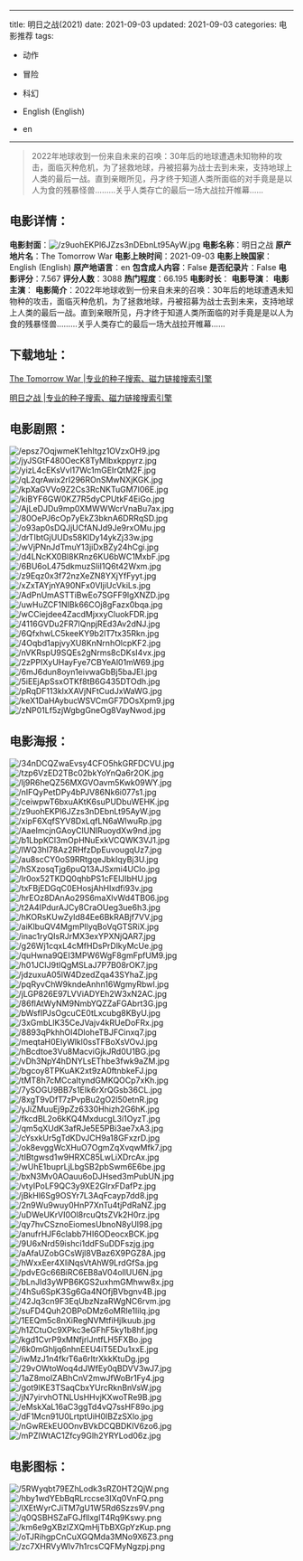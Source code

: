 
---
title: 明日之战(2021)
date: 2021-09-03
updated: 2021-09-03
categories: 电影推荐
tags:
- 动作
- 冒险
- 科幻

- English (English)
- en
---


> 2022年地球收到一份来自未来的召唤：30年后的地球遭遇未知物种的攻击，面临灭种危机，为了拯救地球，丹被招募为战士去到未来，支持地球上人类的最后一战。直到亲眼所见，丹才终于知道人类所面临的对手竟是是以人为食的残暴怪兽………关乎人类存亡的最后一场大战拉开帷幕......

## **电影详情**：

**电影封面**：<img src="https://image.tmdb.org/t/p/w200/z9uohEKPl6JZzs3nDEbnLt95AyW.jpg" alt="/z9uohEKPl6JZzs3nDEbnLt95AyW.jpg" title="/z9uohEKPl6JZzs3nDEbnLt95AyW.jpg">
**电影名称**：明日之战
**原产地片名**：The Tomorrow War
**电影上映时间**：2021-09-03
**电影上映国家**：English (English)
**原产地语言**：en
**包含成人内容**：False
**是否纪录片**：False
**电影评分**：7.567
**评分人数**：3088
**热门程度**：66.195
**电影时长**：
**电影导演**：
**电影主演**：
**电影简介**：2022年地球收到一份来自未来的召唤：30年后的地球遭遇未知物种的攻击，面临灭种危机，为了拯救地球，丹被招募为战士去到未来，支持地球上人类的最后一战。直到亲眼所见，丹才终于知道人类所面临的对手竟是是以人为食的残暴怪兽………关乎人类存亡的最后一场大战拉开帷幕......

## **下载地址**：
[The Tomorrow War |专业的种子搜索、磁力链接搜索引擎](https://movie.amd794.com:2083/?search=The%20Tomorrow%20War&ordering=&mode=match_phrase&page_size=10&page=1)

[明日之战 |专业的种子搜索、磁力链接搜索引擎](https://movie.amd794.com:2083/?search=%E6%98%8E%E6%97%A5%E4%B9%8B%E6%88%98&ordering=&mode=match_phrase&page_size=10&page=1)
 

## **电影剧照**：
<img src="https://image.tmdb.org/t/p/original/epsz7OqjwmeK1ehItgz1OVzxOH9.jpg" alt="/epsz7OqjwmeK1ehItgz1OVzxOH9.jpg" title="/epsz7OqjwmeK1ehItgz1OVzxOH9.jpg"><img src="https://image.tmdb.org/t/p/original/jyJSGtF480OecK8TyMlbxkppyrz.jpg" alt="/jyJSGtF480OecK8TyMlbxkppyrz.jpg" title="/jyJSGtF480OecK8TyMlbxkppyrz.jpg"><img src="https://image.tmdb.org/t/p/original/yizL4cEKsVvl17Wc1mGEIrQtM2F.jpg" alt="/yizL4cEKsVvl17Wc1mGEIrQtM2F.jpg" title="/yizL4cEKsVvl17Wc1mGEIrQtM2F.jpg"><img src="https://image.tmdb.org/t/p/original/qL2qrAwix2rI296ROnSMwNXjKGK.jpg" alt="/qL2qrAwix2rI296ROnSMwNXjKGK.jpg" title="/qL2qrAwix2rI296ROnSMwNXjKGK.jpg"><img src="https://image.tmdb.org/t/p/original/kpXaGVVo9Z2Cs3RcNKTuGM7I06E.jpg" alt="/kpXaGVVo9Z2Cs3RcNKTuGM7I06E.jpg" title="/kpXaGVVo9Z2Cs3RcNKTuGM7I06E.jpg"><img src="https://image.tmdb.org/t/p/original/kiBYF6GW0KZ7R5dyCPUtkF4EiGo.jpg" alt="/kiBYF6GW0KZ7R5dyCPUtkF4EiGo.jpg" title="/kiBYF6GW0KZ7R5dyCPUtkF4EiGo.jpg"><img src="https://image.tmdb.org/t/p/original/AjLeDJDu9mp0XMWWWcrVnaBu7ax.jpg" alt="/AjLeDJDu9mp0XMWWWcrVnaBu7ax.jpg" title="/AjLeDJDu9mp0XMWWWcrVnaBu7ax.jpg"><img src="https://image.tmdb.org/t/p/original/80OePJ6cOp7yEkZ3bknA6DRRqSD.jpg" alt="/80OePJ6cOp7yEkZ3bknA6DRRqSD.jpg" title="/80OePJ6cOp7yEkZ3bknA6DRRqSD.jpg"><img src="https://image.tmdb.org/t/p/original/o93ap0sDQJjUCfANJd9Je9rxOMu.jpg" alt="/o93ap0sDQJjUCfANJd9Je9rxOMu.jpg" title="/o93ap0sDQJjUCfANJd9Je9rxOMu.jpg"><img src="https://image.tmdb.org/t/p/original/drTIbtGjUUDs58KlDy14ykZj33w.jpg" alt="/drTIbtGjUUDs58KlDy14ykZj33w.jpg" title="/drTIbtGjUUDs58KlDy14ykZj33w.jpg"><img src="https://image.tmdb.org/t/p/original/wVjPNnJdTmuY13jiDxBZy24hCgi.jpg" alt="/wVjPNnJdTmuY13jiDxBZy24hCgi.jpg" title="/wVjPNnJdTmuY13jiDxBZy24hCgi.jpg"><img src="https://image.tmdb.org/t/p/original/d4LNcKX0Bl8KRnz6KU6bWC1MxbF.jpg" alt="/d4LNcKX0Bl8KRnz6KU6bWC1MxbF.jpg" title="/d4LNcKX0Bl8KRnz6KU6bWC1MxbF.jpg"><img src="https://image.tmdb.org/t/p/original/6BU6oL475dkmuzSIiI1Q6t42Wxm.jpg" alt="/6BU6oL475dkmuzSIiI1Q6t42Wxm.jpg" title="/6BU6oL475dkmuzSIiI1Q6t42Wxm.jpg"><img src="https://image.tmdb.org/t/p/original/z9Eqz0x3f72nzXeZN8YXjYfFyyt.jpg" alt="/z9Eqz0x3f72nzXeZN8YXjYfFyyt.jpg" title="/z9Eqz0x3f72nzXeZN8YXjYfFyyt.jpg"><img src="https://image.tmdb.org/t/p/original/xZxTAYjnYA90NFx0VIjiUcVkiLs.jpg" alt="/xZxTAYjnYA90NFx0VIjiUcVkiLs.jpg" title="/xZxTAYjnYA90NFx0VIjiUcVkiLs.jpg"><img src="https://image.tmdb.org/t/p/original/AdPnUmASTTiBwEo7SGFF9lgXNZD.jpg" alt="/AdPnUmASTTiBwEo7SGFF9lgXNZD.jpg" title="/AdPnUmASTTiBwEo7SGFF9lgXNZD.jpg"><img src="https://image.tmdb.org/t/p/original/uwHuZCF1NIBk66COj8gFazx0bqa.jpg" alt="/uwHuZCF1NIBk66COj8gFazx0bqa.jpg" title="/uwHuZCF1NIBk66COj8gFazx0bqa.jpg"><img src="https://image.tmdb.org/t/p/original/wCCiejdee4ZacdMjxxyCluokFDR.jpg" alt="/wCCiejdee4ZacdMjxxyCluokFDR.jpg" title="/wCCiejdee4ZacdMjxxyCluokFDR.jpg"><img src="https://image.tmdb.org/t/p/original/4116GVDu2FR7lQnpjREd3Av2dNJ.jpg" alt="/4116GVDu2FR7lQnpjREd3Av2dNJ.jpg" title="/4116GVDu2FR7lQnpjREd3Av2dNJ.jpg"><img src="https://image.tmdb.org/t/p/original/6QfxhwLC5keeKY9b2lT7tx35Rkn.jpg" alt="/6QfxhwLC5keeKY9b2lT7tx35Rkn.jpg" title="/6QfxhwLC5keeKY9b2lT7tx35Rkn.jpg"><img src="https://image.tmdb.org/t/p/original/4Oqbd1apjvyXU8KnNrnhOlcpKF2.jpg" alt="/4Oqbd1apjvyXU8KnNrnhOlcpKF2.jpg" title="/4Oqbd1apjvyXU8KnNrnhOlcpKF2.jpg"><img src="https://image.tmdb.org/t/p/original/nVKRspU9SQEs2gNrms8cDKsI4vx.jpg" alt="/nVKRspU9SQEs2gNrms8cDKsI4vx.jpg" title="/nVKRspU9SQEs2gNrms8cDKsI4vx.jpg"><img src="https://image.tmdb.org/t/p/original/2zPPIXyUHayFye7CBYeAl01mW69.jpg" alt="/2zPPIXyUHayFye7CBYeAl01mW69.jpg" title="/2zPPIXyUHayFye7CBYeAl01mW69.jpg"><img src="https://image.tmdb.org/t/p/original/6mJ6dun8oyn1eivwaGbBj5baJEI.jpg" alt="/6mJ6dun8oyn1eivwaGbBj5baJEI.jpg" title="/6mJ6dun8oyn1eivwaGbBj5baJEI.jpg"><img src="https://image.tmdb.org/t/p/original/5iEEjApSsxOTKf8tB6G435DTOdh.jpg" alt="/5iEEjApSsxOTKf8tB6G435DTOdh.jpg" title="/5iEEjApSsxOTKf8tB6G435DTOdh.jpg"><img src="https://image.tmdb.org/t/p/original/pRqDF113klxXAVjNFtCudJxWaWG.jpg" alt="/pRqDF113klxXAVjNFtCudJxWaWG.jpg" title="/pRqDF113klxXAVjNFtCudJxWaWG.jpg"><img src="https://image.tmdb.org/t/p/original/keX1DaHAybucWSVCmGF7DOsXpm9.jpg" alt="/keX1DaHAybucWSVCmGF7DOsXpm9.jpg" title="/keX1DaHAybucWSVCmGF7DOsXpm9.jpg"><img src="https://image.tmdb.org/t/p/original/zNP01Lf5zjWgbgGneOg8VayNwod.jpg" alt="/zNP01Lf5zjWgbgGneOg8VayNwod.jpg" title="/zNP01Lf5zjWgbgGneOg8VayNwod.jpg">

## **电影海报**：
<img src="https://image.tmdb.org/t/p/original/34nDCQZwaEvsy4CFO5hkGRFDCVU.jpg" alt="/34nDCQZwaEvsy4CFO5hkGRFDCVU.jpg" title="/34nDCQZwaEvsy4CFO5hkGRFDCVU.jpg"><img src="https://image.tmdb.org/t/p/original/tzp6VzED2TBc02bkYoYnQa6r2OK.jpg" alt="/tzp6VzED2TBc02bkYoYnQa6r2OK.jpg" title="/tzp6VzED2TBc02bkYoYnQa6r2OK.jpg"><img src="https://image.tmdb.org/t/p/original/lj9R6heQZ56MXGVOavm5Kwk09WY.jpg" alt="/lj9R6heQZ56MXGVOavm5Kwk09WY.jpg" title="/lj9R6heQZ56MXGVOavm5Kwk09WY.jpg"><img src="https://image.tmdb.org/t/p/original/nIFQyPetDPy4bPJV86Nk6i077s1.jpg" alt="/nIFQyPetDPy4bPJV86Nk6i077s1.jpg" title="/nIFQyPetDPy4bPJV86Nk6i077s1.jpg"><img src="https://image.tmdb.org/t/p/original/ceiwpwT6bxuAKtK6suPUDbuWEHK.jpg" alt="/ceiwpwT6bxuAKtK6suPUDbuWEHK.jpg" title="/ceiwpwT6bxuAKtK6suPUDbuWEHK.jpg"><img src="https://image.tmdb.org/t/p/original/z9uohEKPl6JZzs3nDEbnLt95AyW.jpg" alt="/z9uohEKPl6JZzs3nDEbnLt95AyW.jpg" title="/z9uohEKPl6JZzs3nDEbnLt95AyW.jpg"><img src="https://image.tmdb.org/t/p/original/xipF6XqfSYV8DxLqfLN6aWlwuRp.jpg" alt="/xipF6XqfSYV8DxLqfLN6aWlwuRp.jpg" title="/xipF6XqfSYV8DxLqfLN6aWlwuRp.jpg"><img src="https://image.tmdb.org/t/p/original/AaeImcjnGAoyClUNIRuoydXw9nd.jpg" alt="/AaeImcjnGAoyClUNIRuoydXw9nd.jpg" title="/AaeImcjnGAoyClUNIRuoydXw9nd.jpg"><img src="https://image.tmdb.org/t/p/original/b1LbpKCl3mOpHNuExkVCQWK3VJ1.jpg" alt="/b1LbpKCl3mOpHNuExkVCQWK3VJ1.jpg" title="/b1LbpKCl3mOpHNuExkVCQWK3VJ1.jpg"><img src="https://image.tmdb.org/t/p/original/lWQ3hI78Az2RHfzDpEuvougqUz7.jpg" alt="/lWQ3hI78Az2RHfzDpEuvougqUz7.jpg" title="/lWQ3hI78Az2RHfzDpEuvougqUz7.jpg"><img src="https://image.tmdb.org/t/p/original/au8scCY0oS9RRtgqeJbkIqyBj3U.jpg" alt="/au8scCY0oS9RRtgqeJbkIqyBj3U.jpg" title="/au8scCY0oS9RRtgqeJbkIqyBj3U.jpg"><img src="https://image.tmdb.org/t/p/original/hSXzosqTjg6puQ13AJSxmi4UClo.jpg" alt="/hSXzosqTjg6puQ13AJSxmi4UClo.jpg" title="/hSXzosqTjg6puQ13AJSxmi4UClo.jpg"><img src="https://image.tmdb.org/t/p/original/lr0ox52TKDQ0qhbPS1cFElJIbHU.jpg" alt="/lr0ox52TKDQ0qhbPS1cFElJIbHU.jpg" title="/lr0ox52TKDQ0qhbPS1cFElJIbHU.jpg"><img src="https://image.tmdb.org/t/p/original/txFBjEDGqC0EHosjAhHlxdfi93v.jpg" alt="/txFBjEDGqC0EHosjAhHlxdfi93v.jpg" title="/txFBjEDGqC0EHosjAhHlxdfi93v.jpg"><img src="https://image.tmdb.org/t/p/original/hrEOz8DAnAo29S6maXlvWd4TB06.jpg" alt="/hrEOz8DAnAo29S6maXlvWd4TB06.jpg" title="/hrEOz8DAnAo29S6maXlvWd4TB06.jpg"><img src="https://image.tmdb.org/t/p/original/t2A4IPdurAJCy8CraOUeg3ue6h3.jpg" alt="/t2A4IPdurAJCy8CraOUeg3ue6h3.jpg" title="/t2A4IPdurAJCy8CraOUeg3ue6h3.jpg"><img src="https://image.tmdb.org/t/p/original/hKORsKUwZyId84Ee6BkRABjf7VV.jpg" alt="/hKORsKUwZyId84Ee6BkRABjf7VV.jpg" title="/hKORsKUwZyId84Ee6BkRABjf7VV.jpg"><img src="https://image.tmdb.org/t/p/original/aiKlbuQV4MgmPllyqBoVqGTSRiX.jpg" alt="/aiKlbuQV4MgmPllyqBoVqGTSRiX.jpg" title="/aiKlbuQV4MgmPllyqBoVqGTSRiX.jpg"><img src="https://image.tmdb.org/t/p/original/inac1ryQIsRJrMX3exYPXNjQAR7.jpg" alt="/inac1ryQIsRJrMX3exYPXNjQAR7.jpg" title="/inac1ryQIsRJrMX3exYPXNjQAR7.jpg"><img src="https://image.tmdb.org/t/p/original/g26Wj1cqxL4cMfHDsPrDlkyMcUe.jpg" alt="/g26Wj1cqxL4cMfHDsPrDlkyMcUe.jpg" title="/g26Wj1cqxL4cMfHDsPrDlkyMcUe.jpg"><img src="https://image.tmdb.org/t/p/original/quHwna9QEI3MPW6WgF8gmFpfUM9.jpg" alt="/quHwna9QEI3MPW6WgF8gmFpfUM9.jpg" title="/quHwna9QEI3MPW6WgF8gmFpfUM9.jpg"><img src="https://image.tmdb.org/t/p/original/h01JCIJ9tlQgMSLaJ7P7B08rOK7.jpg" alt="/h01JCIJ9tlQgMSLaJ7P7B08rOK7.jpg" title="/h01JCIJ9tlQgMSLaJ7P7B08rOK7.jpg"><img src="https://image.tmdb.org/t/p/original/jdzuxuA05lW4DzedZqa43SYhaZ.jpg" alt="/jdzuxuA05lW4DzedZqa43SYhaZ.jpg" title="/jdzuxuA05lW4DzedZqa43SYhaZ.jpg"><img src="https://image.tmdb.org/t/p/original/pqRyvChW9kndeAnhn16WgmyRbwI.jpg" alt="/pqRyvChW9kndeAnhn16WgmyRbwI.jpg" title="/pqRyvChW9kndeAnhn16WgmyRbwI.jpg"><img src="https://image.tmdb.org/t/p/original/jLGP826E97LVViADYEh2W3xN2AC.jpg" alt="/jLGP826E97LVViADYEh2W3xN2AC.jpg" title="/jLGP826E97LVViADYEh2W3xN2AC.jpg"><img src="https://image.tmdb.org/t/p/original/86flAtWyNM9NmbYQZZaFGAbrt3G.jpg" alt="/86flAtWyNM9NmbYQZZaFGAbrt3G.jpg" title="/86flAtWyNM9NmbYQZZaFGAbrt3G.jpg"><img src="https://image.tmdb.org/t/p/original/bWsfIPJsOgcuCE0tLxcubg8KByU.jpg" alt="/bWsfIPJsOgcuCE0tLxcubg8KByU.jpg" title="/bWsfIPJsOgcuCE0tLxcubg8KByU.jpg"><img src="https://image.tmdb.org/t/p/original/3xGmbLlK35CeJVajv4kRUeDoFRx.jpg" alt="/3xGmbLlK35CeJVajv4kRUeDoFRx.jpg" title="/3xGmbLlK35CeJVajv4kRUeDoFRx.jpg"><img src="https://image.tmdb.org/t/p/original/8893qPkhhOI4DloheTBJFCinxq7.jpg" alt="/8893qPkhhOI4DloheTBJFCinxq7.jpg" title="/8893qPkhhOI4DloheTBJFCinxq7.jpg"><img src="https://image.tmdb.org/t/p/original/meqtaH0EIyWlkl0ssTFBoXsVOvJ.jpg" alt="/meqtaH0EIyWlkl0ssTFBoXsVOvJ.jpg" title="/meqtaH0EIyWlkl0ssTFBoXsVOvJ.jpg"><img src="https://image.tmdb.org/t/p/original/hBcdtoe3Vu8MacviGjkJRd0U1BG.jpg" alt="/hBcdtoe3Vu8MacviGjkJRd0U1BG.jpg" title="/hBcdtoe3Vu8MacviGjkJRd0U1BG.jpg"><img src="https://image.tmdb.org/t/p/original/vDh3NpY4hDNYLsEThbe3fwk9aZM.jpg" alt="/vDh3NpY4hDNYLsEThbe3fwk9aZM.jpg" title="/vDh3NpY4hDNYLsEThbe3fwk9aZM.jpg"><img src="https://image.tmdb.org/t/p/original/bgcoy8TPKuAK2xt9zA0ftnbkeFJ.jpg" alt="/bgcoy8TPKuAK2xt9zA0ftnbkeFJ.jpg" title="/bgcoy8TPKuAK2xt9zA0ftnbkeFJ.jpg"><img src="https://image.tmdb.org/t/p/original/tMT8h7cMCcaItyndGMKQOCp7xKh.jpg" alt="/tMT8h7cMCcaItyndGMKQOCp7xKh.jpg" title="/tMT8h7cMCcaItyndGMKQOCp7xKh.jpg"><img src="https://image.tmdb.org/t/p/original/7ySOGU9BB7s1EIk6rXrQGsb36CL.jpg" alt="/7ySOGU9BB7s1EIk6rXrQGsb36CL.jpg" title="/7ySOGU9BB7s1EIk6rXrQGsb36CL.jpg"><img src="https://image.tmdb.org/t/p/original/8xgT9vDfT7zPvpBu2gO2l50etnR.jpg" alt="/8xgT9vDfT7zPvpBu2gO2l50etnR.jpg" title="/8xgT9vDfT7zPvpBu2gO2l50etnR.jpg"><img src="https://image.tmdb.org/t/p/original/yJiZMuuEj9pZz6330Hhizh2G6hK.jpg" alt="/yJiZMuuEj9pZz6330Hhizh2G6hK.jpg" title="/yJiZMuuEj9pZz6330Hhizh2G6hK.jpg"><img src="https://image.tmdb.org/t/p/original/fkcdBL2o6kKQ4MxducgL3i1OyzT.jpg" alt="/fkcdBL2o6kKQ4MxducgL3i1OyzT.jpg" title="/fkcdBL2o6kKQ4MxducgL3i1OyzT.jpg"><img src="https://image.tmdb.org/t/p/original/qm5qXUdK3afRJe5E5PBi3ae7xA3.jpg" alt="/qm5qXUdK3afRJe5E5PBi3ae7xA3.jpg" title="/qm5qXUdK3afRJe5E5PBi3ae7xA3.jpg"><img src="https://image.tmdb.org/t/p/original/cYsxkUr5gTdKDvJCH9a18GFxzrD.jpg" alt="/cYsxkUr5gTdKDvJCH9a18GFxzrD.jpg" title="/cYsxkUr5gTdKDvJCH9a18GFxzrD.jpg"><img src="https://image.tmdb.org/t/p/original/ok8evggWcXHuO7OgmZqXvqwMfk7.jpg" alt="/ok8evggWcXHuO7OgmZqXvqwMfk7.jpg" title="/ok8evggWcXHuO7OgmZqXvqwMfk7.jpg"><img src="https://image.tmdb.org/t/p/original/tIBtgwsd1w9HRXC85LwLiXDrcAx.jpg" alt="/tIBtgwsd1w9HRXC85LwLiXDrcAx.jpg" title="/tIBtgwsd1w9HRXC85LwLiXDrcAx.jpg"><img src="https://image.tmdb.org/t/p/original/wUhE1buprLjLbgSB2pbSwm6E6be.jpg" alt="/wUhE1buprLjLbgSB2pbSwm6E6be.jpg" title="/wUhE1buprLjLbgSB2pbSwm6E6be.jpg"><img src="https://image.tmdb.org/t/p/original/bxN3Mv0AOauu6oDJHsed3mPubUN.jpg" alt="/bxN3Mv0AOauu6oDJHsed3mPubUN.jpg" title="/bxN3Mv0AOauu6oDJHsed3mPubUN.jpg"><img src="https://image.tmdb.org/t/p/original/vtyIPoLF9QC3y9XE2GIrxFDafPz.jpg" alt="/vtyIPoLF9QC3y9XE2GIrxFDafPz.jpg" title="/vtyIPoLF9QC3y9XE2GIrxFDafPz.jpg"><img src="https://image.tmdb.org/t/p/original/jBkHl6Sg9OSYr7L3AqFcayp7dd8.jpg" alt="/jBkHl6Sg9OSYr7L3AqFcayp7dd8.jpg" title="/jBkHl6Sg9OSYr7L3AqFcayp7dd8.jpg"><img src="https://image.tmdb.org/t/p/original/2n9Wu9wuy0HnP7XnTu4tjPdRaNZ.jpg" alt="/2n9Wu9wuy0HnP7XnTu4tjPdRaNZ.jpg" title="/2n9Wu9wuy0HnP7XnTu4tjPdRaNZ.jpg"><img src="https://image.tmdb.org/t/p/original/uDWeUKrVI0Ol8rcuQtsZVk2H0rz.jpg" alt="/uDWeUKrVI0Ol8rcuQtsZVk2H0rz.jpg" title="/uDWeUKrVI0Ol8rcuQtsZVk2H0rz.jpg"><img src="https://image.tmdb.org/t/p/original/qy7hvCSznoEiomesUbnoN8yUl98.jpg" alt="/qy7hvCSznoEiomesUbnoN8yUl98.jpg" title="/qy7hvCSznoEiomesUbnoN8yUl98.jpg"><img src="https://image.tmdb.org/t/p/original/anufrHJF6clabb7HI6ODeocxBCK.jpg" alt="/anufrHJF6clabb7HI6ODeocxBCK.jpg" title="/anufrHJF6clabb7HI6ODeocxBCK.jpg"><img src="https://image.tmdb.org/t/p/original/9U6xNrd59ishci1ddFSuDDFszjg.jpg" alt="/9U6xNrd59ishci1ddFSuDDFszjg.jpg" title="/9U6xNrd59ishci1ddFSuDDFszjg.jpg"><img src="https://image.tmdb.org/t/p/original/aAfaUZobGCsWjl8VBaz6X9PGZ8A.jpg" alt="/aAfaUZobGCsWjl8VBaz6X9PGZ8A.jpg" title="/aAfaUZobGCsWjl8VBaz6X9PGZ8A.jpg"><img src="https://image.tmdb.org/t/p/original/hWxxEer4XIiNqsVtAhW9LrdGfSa.jpg" alt="/hWxxEer4XIiNqsVtAhW9LrdGfSa.jpg" title="/hWxxEer4XIiNqsVtAhW9LrdGfSa.jpg"><img src="https://image.tmdb.org/t/p/original/pdvEGc66BiRC6EB8aV04ollUU6N.jpg" alt="/pdvEGc66BiRC6EB8aV04ollUU6N.jpg" title="/pdvEGc66BiRC6EB8aV04ollUU6N.jpg"><img src="https://image.tmdb.org/t/p/original/bLnJld3yWPB6KGS2uxhmGMhww8x.jpg" alt="/bLnJld3yWPB6KGS2uxhmGMhww8x.jpg" title="/bLnJld3yWPB6KGS2uxhmGMhww8x.jpg"><img src="https://image.tmdb.org/t/p/original/4hSu6SpK3Sg6Ga4NOfjBVbgnv4B.jpg" alt="/4hSu6SpK3Sg6Ga4NOfjBVbgnv4B.jpg" title="/4hSu6SpK3Sg6Ga4NOfjBVbgnv4B.jpg"><img src="https://image.tmdb.org/t/p/original/42Jq3cn9F3EqUbzNzaRWgNC6rvm.jpg" alt="/42Jq3cn9F3EqUbzNzaRWgNC6rvm.jpg" title="/42Jq3cn9F3EqUbzNzaRWgNC6rvm.jpg"><img src="https://image.tmdb.org/t/p/original/suFD4Quh2OBPoDMz6oMRle1Iilq.jpg" alt="/suFD4Quh2OBPoDMz6oMRle1Iilq.jpg" title="/suFD4Quh2OBPoDMz6oMRle1Iilq.jpg"><img src="https://image.tmdb.org/t/p/original/1EEQm5c8nXiRegNVMtfiHjlkuub.jpg" alt="/1EEQm5c8nXiRegNVMtfiHjlkuub.jpg" title="/1EEQm5c8nXiRegNVMtfiHjlkuub.jpg"><img src="https://image.tmdb.org/t/p/original/h1ZCtuOc9XPkc3eGFhF5ky1b8hf.jpg" alt="/h1ZCtuOc9XPkc3eGFhF5ky1b8hf.jpg" title="/h1ZCtuOc9XPkc3eGFhF5ky1b8hf.jpg"><img src="https://image.tmdb.org/t/p/original/kgd1CvrP9xMNfjrlJntfLH5FXBo.jpg" alt="/kgd1CvrP9xMNfjrlJntfLH5FXBo.jpg" title="/kgd1CvrP9xMNfjrlJntfLH5FXBo.jpg"><img src="https://image.tmdb.org/t/p/original/6k0mGhljq6nhnEEU4iT5EDu1xxE.jpg" alt="/6k0mGhljq6nhnEEU4iT5EDu1xxE.jpg" title="/6k0mGhljq6nhnEEU4iT5EDu1xxE.jpg"><img src="https://image.tmdb.org/t/p/original/iwMzJ1n4fkrT6a6rItrXkkKtuDg.jpg" alt="/iwMzJ1n4fkrT6a6rItrXkkKtuDg.jpg" title="/iwMzJ1n4fkrT6a6rItrXkkKtuDg.jpg"><img src="https://image.tmdb.org/t/p/original/29vOWtoWoq4dJWfEy0qBDVV3wJ7.jpg" alt="/29vOWtoWoq4dJWfEy0qBDVV3wJ7.jpg" title="/29vOWtoWoq4dJWfEy0qBDVV3wJ7.jpg"><img src="https://image.tmdb.org/t/p/original/1aZ8molZABhCnV2mwJfWoBr1Fy4.jpg" alt="/1aZ8molZABhCnV2mwJfWoBr1Fy4.jpg" title="/1aZ8molZABhCnV2mwJfWoBr1Fy4.jpg"><img src="https://image.tmdb.org/t/p/original/got9lKE3TSaqCbxYUrcRknBnVsW.jpg" alt="/got9lKE3TSaqCbxYUrcRknBnVsW.jpg" title="/got9lKE3TSaqCbxYUrcRknBnVsW.jpg"><img src="https://image.tmdb.org/t/p/original/jN7yirvhOTNLUsHHvjKXwoTRe9B.jpg" alt="/jN7yirvhOTNLUsHHvjKXwoTRe9B.jpg" title="/jN7yirvhOTNLUsHHvjKXwoTRe9B.jpg"><img src="https://image.tmdb.org/t/p/original/eMskXaL16aC3ggTd4vQ7ssHF89o.jpg" alt="/eMskXaL16aC3ggTd4vQ7ssHF89o.jpg" title="/eMskXaL16aC3ggTd4vQ7ssHF89o.jpg"><img src="https://image.tmdb.org/t/p/original/dF1Mcn91U0LrtptUiH0IBZzSXlo.jpg" alt="/dF1Mcn91U0LrtptUiH0IBZzSXlo.jpg" title="/dF1Mcn91U0LrtptUiH0IBZzSXlo.jpg"><img src="https://image.tmdb.org/t/p/original/nGwREkEU0OnvBVkDCQBDKIV6zo6.jpg" alt="/nGwREkEU0OnvBVkDCQBDKIV6zo6.jpg" title="/nGwREkEU0OnvBVkDCQBDKIV6zo6.jpg"><img src="https://image.tmdb.org/t/p/original/mPZlWtAC1Zfcy9Glh2YRYLod06z.jpg" alt="/mPZlWtAC1Zfcy9Glh2YRYLod06z.jpg" title="/mPZlWtAC1Zfcy9Glh2YRYLod06z.jpg">

## **电影图标**：
<img src="https://image.tmdb.org/t/p/original/5RWyqbt79EZhLodk3sRZ0HT2QjW.png" alt="/5RWyqbt79EZhLodk3sRZ0HT2QjW.png" title="/5RWyqbt79EZhLodk3sRZ0HT2QjW.png"><img src="https://image.tmdb.org/t/p/original/hby1wdYEbBqRLrccse3IXq0VnFQ.png" alt="/hby1wdYEbBqRLrccse3IXq0VnFQ.png" title="/hby1wdYEbBqRLrccse3IXq0VnFQ.png"><img src="https://image.tmdb.org/t/p/original/lXEtWyrCJiTM7gU1W5Rd6Szzs9V.png" alt="/lXEtWyrCJiTM7gU1W5Rd6Szzs9V.png" title="/lXEtWyrCJiTM7gU1W5Rd6Szzs9V.png"><img src="https://image.tmdb.org/t/p/original/q0QSBHSZaFGJfllxglT4Rq9Kswy.png" alt="/q0QSBHSZaFGJfllxglT4Rq9Kswy.png" title="/q0QSBHSZaFGJfllxglT4Rq9Kswy.png"><img src="https://image.tmdb.org/t/p/original/km6e9gXBzIZXQmHjTbBXGpYzKup.png" alt="/km6e9gXBzIZXQmHjTbBXGpYzKup.png" title="/km6e9gXBzIZXQmHjTbBXGpYzKup.png"><img src="https://image.tmdb.org/t/p/original/oTJRihgpCnCuXGQMda3MNo9X6Z3.png" alt="/oTJRihgpCnCuXGQMda3MNo9X6Z3.png" title="/oTJRihgpCnCuXGQMda3MNo9X6Z3.png"><img src="https://image.tmdb.org/t/p/original/zc7XHRVyWlv7h1rcsCQFMyNgzpj.png" alt="/zc7XHRVyWlv7h1rcsCQFMyNgzpj.png" title="/zc7XHRVyWlv7h1rcsCQFMyNgzpj.png">
